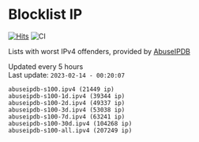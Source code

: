 # Blocklist IP

[![Hits](https://hits.seeyoufarm.com/api/count/incr/badge.svg?url=https%3A%2F%2Fgithub.com%2Fborestad%2Fblocklist-ip%2F&count_bg=%2379C83D&title_bg=%23555555&icon=&icon_color=%23E7E7E7&title=hits&edge_flat=false)](https://hits.seeyoufarm.com)  ![CI](https://img.shields.io/github/workflow/status/borestad/blocklist-ip/CI?style=flat-square)

Lists with worst IPv4 offenders, provided by [AbuseIPDB](https://www.abuseipdb.com/)

<!-- FOOTER-PLACEHOLDER -->
Updated every 5 hours<br>
Last update: `2023-02-14 - 00:20:07`
```
abuseipdb-s100.ipv4 (21449 ip)
abuseipdb-s100-1d.ipv4 (39344 ip)
abuseipdb-s100-2d.ipv4 (49337 ip)
abuseipdb-s100-3d.ipv4 (53038 ip)
abuseipdb-s100-7d.ipv4 (63241 ip)
abuseipdb-s100-30d.ipv4 (104268 ip)
abuseipdb-s100-all.ipv4 (207249 ip)
```
